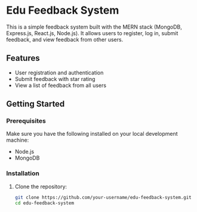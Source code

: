 # Edu Feedback System

This is a simple feedback system built with the MERN stack (MongoDB, Express.js, React.js, Node.js). It allows users to register, log in, submit feedback, and view feedback from other users.

## Features

- User registration and authentication
- Submit feedback with star rating
- View a list of feedback from all users

## Getting Started

### Prerequisites

Make sure you have the following installed on your local development machine:

- Node.js
- MongoDB

### Installation

1. Clone the repository:

   ```bash
   git clone https://github.com/your-username/edu-feedback-system.git
   cd edu-feedback-system
   ```
